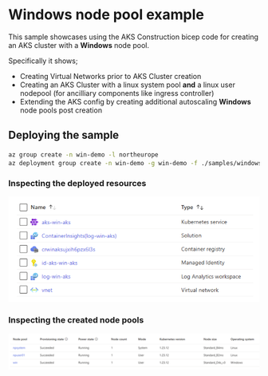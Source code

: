 # Windows node pool example

This sample showcases using the AKS Construction bicep code for creating an AKS cluster with a **Windows** node pool.

Specifically it shows;

- Creating Virtual Networks prior to AKS Cluster creation
- Creating an AKS Cluster with a linux system pool **and** a linux user nodepool (for ancilliary components like ingress controller)
- Extending the AKS config by creating additional autoscaling **Windows** node pools post creation

## Deploying the sample

```bash
az group create -n win-demo -l northeurope
az deployment group create -n win-demo -g win-demo -f ./samples/windows/main.bicep
```

### Inspecting the deployed resources

![deployed resources](winResourcesDeployed.png)

### Inspecting the created node pools

![aks node pools](winNodePools.png)
